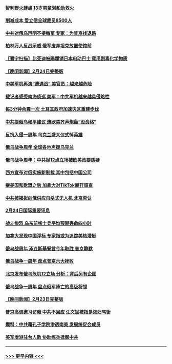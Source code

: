 #### [智利野火肆虐 13岁男童划船助救火](../pages/prog202/a103657067.md?t=02251843) 
#### [削减成本 爱立信全球裁员8500人](../pages/prog202/a103657029.md?t=02251843) 
#### [中共对俄乌声明不提撤军 专家：为普京找退路](../pages/prog202/a103657015.md?t=02251843) 
#### [柏林万人反战示威 俄军废弃坦克放置使馆前](../pages/prog202/a103656976.md?t=02251843) 
#### [【寰宇扫描】比亚迪被踢爆销日本电动巴士 竟用剧毒化学物质](../pages/prog202/a103656898.md?t=02251843) 
#### [【晚间新闻】2月24日完整版](../pages/prog202/a103656903.md?t=02251843) 
#### [中美军机再演“遭遇战” 美官员：越来越危险](../pages/prog202/a103656919.md?t=02251843) 
#### [载记者感受南海侦巡 美军：中共军机越来越具侵略性](../pages/prog202/a103656922.md?t=02251843) 
#### [每3分钟余震一次 土耳其政府加速灾区重建步伐](../pages/prog202/a103656875.md?t=02251843) 
#### [中共提俄乌和平建议 遭欧美齐声炮轰“没资格”](../pages/prog202/a103656778.md?t=02251843) 
#### [反抗入侵一周年 乌克兰盛大仪式悼英雄](../pages/prog202/a103656772.md?t=02251843) 
#### [俄乌战争周年 全球各地声援乌克兰](../pages/prog202/a103656776.md?t=02251843) 
#### [俄乌战争周年：中共抛12点立场被欧美政要质疑](../pages/prog202/a103656643.md?t=02251843) 
#### [西方宣布对俄实施新制裁 其中包括中国公司](../pages/prog202/a103656620.md?t=02251843) 
#### [继美国和欧盟之后 加拿大对TikTok展开调查](../pages/prog202/a103656561.md?t=02251843) 
#### [中共被揭拟向俄供应自杀式无人机 北京否认](../pages/prog202/a103656492.md?t=02251843) 
#### [2月24日国际重要讯息](../pages/prog202/a103656443.md?t=02251843) 
#### [战斗惨烈 乌东前线士兵平均预期寿命四小时](../pages/prog202/a103656429.md?t=02251843) 
#### [加拿大发现中国浮标 专家指或为追踪美核潜艇](../pages/prog202/a103656426.md?t=02251843) 
#### [俄乌战周年 泽连斯基誓言今年取胜 普京静默](../pages/prog202/a103656419.md?t=02251843) 
#### [俄乌战争一周年 盘点普京六大挫败](../pages/prog202/a103656407.md?t=02251843) 
#### [北京发布俄乌危机12立场 分析：背后另有企图](../pages/prog202/a103656396.md?t=02251843) 
#### [俄乌战争一周年 盘点俄军阵亡的高级将领](../pages/prog202/a103656346.md?t=02251843) 
#### [【晚间新闻】2月23日完整版](../pages/prog202/a103656234.md?t=02251843) 
#### [普京高调邀习访俄 中共不回应 汪文斌被指是泼妇骂街](../pages/prog202/a103656273.md?t=02251843) 
#### [爆料：中共藉孔子学院渗透南美 发展统促会成员](../pages/prog202/a103656280.md?t=02251843) 
#### [美军增派驻台人数 协助练兵抵御中共](../pages/prog202/a103656271.md?t=02251843) 

----
#### [ >>> 更早内容 <<< ](../indexes/prog202-earlier.md)
